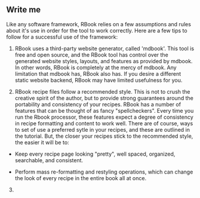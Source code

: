 ## Write me

Like any software framework, RBook relies on a few assumptions and rules about it's use in order for the tool to work correctly. Here are a few tips to follow for a successful use of the framework:

1. RBook uses a third-party website generator, called 'mdbook'. This tool is free and open source, and the RBook tool has control over the generated website styles, layouts, and features as provided by mdbook. In other words, RBook is completely at the mercy of mdbook. Any limitation that mdbook has, RBook also has. If you desire a different static website backend, RBook may have limited usefulness for you.

2. RBook recipe files follow a recommended style. This is not to crush the creative spirit of the author, but to provide strong guarantees around the portability and consistency of your recipes. RBook has a number of features that can be thought of as fancy "spellcheckers". Every time you run the Rbook processor, these features expect a degree of consistency in recipe formatting and content to work well. There are of course, ways to set of use a preferred sytle in your recipes, and these are outlined in the tutorial. But, the closer your recipes stick to the recommended style, the easier it will be to:

- Keep every recipe page looking "pretty", well spaced, organized, searchable, and consistent.

- Perform mass re-formatting and restyling operations, which can change the look of every recipe in the entire book all at once.

3.
